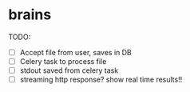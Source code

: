 # brains


TODO:

- [ ] Accept file from user, saves in DB
- [ ] Celery task to process file
- [ ] stdout saved from celery task
- [ ] streaming http response? show real time results!!
